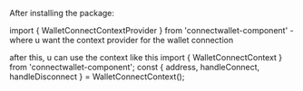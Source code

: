 After installing the package:

import { WalletConnectContextProvider } from 'connectwallet-component' - where u want the context provider for the wallet connection
<WalletConnectContextProvider><div></div></WalletConnectContextProvider>

after this, u can use the context like this
import { WalletConnectContext } from 'connectwallet-component';
const { address, handleConnect, handleDisconnect } = WalletConnectContext();
